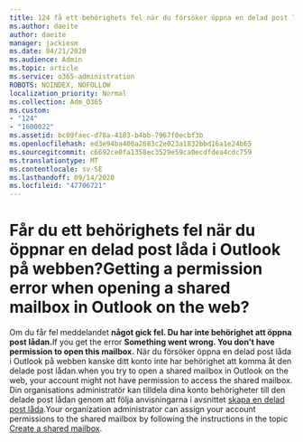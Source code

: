 ```yaml
---
title: 124 få ett behörighets fel när du försöker öppna en delad post låda i OWA?
ms.author: daeite
author: daeite
manager: jackiesm
ms.date: 04/21/2020
ms.audience: Admin
ms.topic: article
ms.service: o365-administration
ROBOTS: NOINDEX, NOFOLLOW
localization_priority: Normal
ms.collection: Adm_O365
ms.custom:
- "124"
- "1600022"
ms.assetid: bc09faec-d78a-4103-b4bb-7967f0ecbf3b
ms.openlocfilehash: ed3e94ba400a2683c2e023a1832bbd16a1e24b65
ms.sourcegitcommit: c6692ce0fa1358ec3529e59ca0ecdfdea4cdc759
ms.translationtype: MT
ms.contentlocale: sv-SE
ms.lasthandoff: 09/14/2020
ms.locfileid: "47706721"
---
```

# <a name="getting-a-permission-error-when-opening-a-shared-mailbox-in-outlook-on-the-web"></a><span data-ttu-id="9b7ec-102">Får du ett behörighets fel när du öppnar en delad post låda i Outlook på webben?</span><span class="sxs-lookup"><span data-stu-id="9b7ec-102">Getting a permission error when opening a shared mailbox in Outlook on the web?</span></span>

<span data-ttu-id="9b7ec-103">Om du får fel meddelandet **något gick fel. Du har inte behörighet att öppna post lådan.**</span><span class="sxs-lookup"><span data-stu-id="9b7ec-103">If you get the error **Something went wrong. You don't have permission to open this mailbox.**</span></span> <span data-ttu-id="9b7ec-104">När du försöker öppna en delad post låda i Outlook på webben kanske ditt konto inte har behörighet att komma åt den delade post lådan.</span><span class="sxs-lookup"><span data-stu-id="9b7ec-104">when you try to open a shared mailbox in Outlook on the web, your account might not have permission to access the shared mailbox.</span></span> <span data-ttu-id="9b7ec-105">Din organisations administratör kan tilldela dina konto behörigheter till den delade post lådan genom att följa anvisningarna i avsnittet [skapa en delad post låda](https://docs.microsoft.com/microsoft-365/admin/email/create-a-shared-mailbox).</span><span class="sxs-lookup"><span data-stu-id="9b7ec-105">Your organization administrator can assign your account permissions to the shared mailbox by following the instructions in the topic [Create a shared mailbox](https://docs.microsoft.com/microsoft-365/admin/email/create-a-shared-mailbox).</span></span>
  
